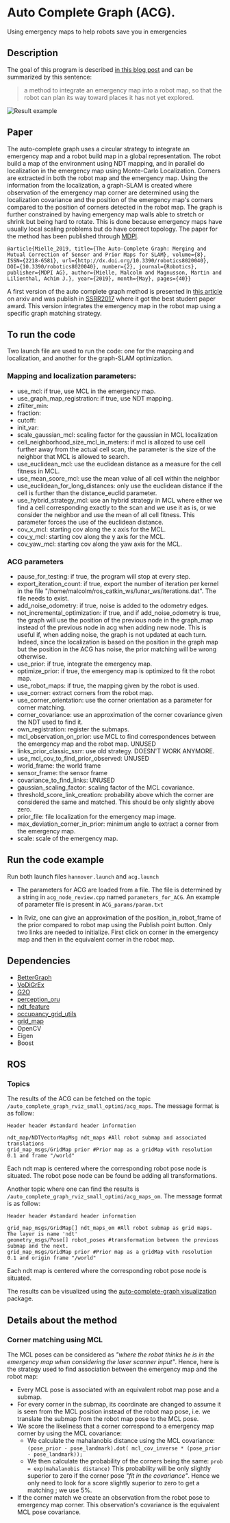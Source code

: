 # Auto Complete Graph (ACG).

Using emergency maps to help robots save you in emergencies

## Description

The goal of this program is described [in this blog post](https://malcolmmielle.wordpress.com/2017/08/07/using-emergency-maps-to-help-robots-save-you-in-emergencies/) and can be summarized by this sentence:

> a method to integrate an emergency map into a robot map, so that the robot can plan its way toward places it has not yet explored.

![Result example](https://raw.githubusercontent.com/MalcolmMielle/Auto-Complete-Graph/SSRR2017/Images/result.png)

## Paper

The auto-complete graph uses a circular strategy to integrate an emergency map and a robot build map in a global representation. The robot build a map of the environment using NDT mapping, and in parallel do localization in the emergency map using Monte-Carlo Localization. Corners are extracted in both the robot map and the emergency map. Using the information from the localization, a graph-SLAM is created where observation of the emergency map corner are determined using the localization covariance and the position of the emergency map's corners compared to the position of corners detected in the robot map. The graph is further constrained by having emergency map walls able to stretch or shrink but being hard to rotate. This is done because emergency maps have usually local scaling problems but do have correct topology.
The paper for the method has been published through [MDPI](https://www.mdpi.com/2218-6581/8/2/40).

    @article{Mielle_2019, title={The Auto-Complete Graph: Merging and Mutual Correction of Sensor and Prior Maps for SLAM}, volume={8}, ISSN={2218-6581}, url={http://dx.doi.org/10.3390/robotics8020040}, DOI={10.3390/robotics8020040}, number={2}, journal={Robotics}, publisher={MDPI AG}, author={Mielle, Malcolm and Magnusson, Martin and Lilienthal, Achim J.}, year={2019}, month={May}, pages={40}}

A first version of the auto complete graph method is presented in [this article](https://www.arxiv.org/abs/1702.05087) on arxiv and was publish in [SSRR2017](https://ieeexplore.ieee.org/abstract/document/8088137?reload=true) where it got the best student paper award. This version integrates the emergency map in the robot map using a specific graph matching strategy.
 


## To run the code

Two launch file are used to run the code: one for the mapping and localization, and another for the graph-SLAM optimization.

### Mapping and localization parameters:

* use\_mcl: if true, use MCL in the emergency map.
* use\_graph\_map\_registration: if true, use NDT mapping.
* zfilter\_min: 
* fraction:
* cutoff:
* init\_var:
* scale\_gaussian\_mcl: scaling factor for the gaussian in MCL localization
* cell\_neighborhood\_size\_mcl\_in\_meters: if mcl is allozed to use cell further away from the actual cell scan, the parameter is the size of the neighbor that MCL is allowed to search.
* use\_euclidean\_mcl: use the euclidean distance as a measure for the cell fitness in MCL.
* use\_mean\_score\_mcl: use the mean value of all cell within the neighbor
* use\_euclidean\_for\_long\_distances: only use the euclidean distance if the cell is further than the distance\_euclid parameter.
* use\_hybrid\_strategy\_mcl: use an hybrid strategy in MCL where either we find a cell corresponding exactly to the scan and we use it as is, or we consider the neighbor and use the mean of all cell fitness. This parameter forces the use of the euclidean distance.
* cov\_x\_mcl: starting cov along the x axis for the MCL.
* cov\_y\_mcl: starting cov along the y axis for the MCL.
* cov\_yaw\_mcl: starting cov along the yaw axis for the MCL.


### ACG parameters

* pause\_for\_testing: if true, the program will stop at every step.
* export\_iteration\_count: if true, export the number of iteration per kernel in the file "/home/malcolm/ros_catkin_ws/lunar_ws/iterations.dat". The file needs to exist.
* add\_noise\_odometry: if true, noise is added to the odometry edges.
* not\_incremental\_optimization: if true, and if add\_noise\_odometry is true, the graph will use the position of the previous node in the graph_map instead of the previous node in acg when adding new node. This is useful if, when adding noise, the graph is not updated at each turn. Indeed, since the localization is based on the position in the graph map but the position in the ACG has noise, the prior matching will be wrong otherwise.
* use\_prior: if true, integrate the emergency map.
* optimize\_prior: if true, the emergency map is optimized to fit the robot map.
* use\_robot\_maps: if true, the mapping given by the robot is used.
* use\_corner: extract corners from the robot map.
* use\_corner\_orientation: use the corner orientation as a parameter for corner matching.
* corner\_covariance: use an approximation of the corner covariance given the NDT used to find it.
* own\_registration: register the submaps.
* mcl\_observation\_on\_prior: use MCL to find correspondences between the emergency map and the robot map. UNUSED
* links\_prior\_classic\_ssrr: use old strategy. DOESN'T WORK ANYMORE.
* use\_mcl\_cov\_to\_find\_prior\_observed: UNUSED
* world\_frame: the world frame
* sensor\_frame: the sensor frame
* covariance\_to\_find\_links: UNUSED
* gaussian\_scaling\_factor: scaling factor of the MCL covariance.
* threshold\_score\_link\_creation: probability above which the corner are considered the same and matched. This should be only slightly above zero.
* prior\_file: file localization for the emergency map image.
* max\_deviation\_corner\_in\_prior: minimum angle to extract a corner from the emergency map.
* scale: scale of the emergency map.

<remap from="acg_node_localization/prior_ndt" to ="/ndt_map_init_mcl"/>

## Run the code example

Run both launch files `hannover.launch` and `acg.launch`

* The parameters for ACG are loaded from a file. The file is determined by a string in `acg_node_review.cpp` named `parameters_for_ACG`. An example of parameter file is present in `ACG_params/param.txt`

* In Rviz, one can give an approximation of the position\_in\_robot\_frame of the prior compared to robot map using the Publish point button. Only two links are needed to initialize. First click on corner in the emergency map and then in the equivalent corner in the robot map.

## Dependencies

* [BetterGraph](https://github.com/MalcolmMielle/BetterGraph)
* [VoDiGrEx](https://github.com/MalcolmMielle/VoDiGrEx)
* [G2O](https://github.com/RainerKuemmerle/g2o)
* [perception_oru](https://github.com/OrebroUniversity/perception_oru)
* [ndt_feature](https://github.com/MalcolmMielle/ndt_feature_graph)
* [occupancy_grid_utils](https://github.com/clearpathrobotics/occupancy_grid_utils)
* [grid_map](https://github.com/ethz-asl/grid_map)
* OpenCV
* Eigen
* Boost

## ROS 

### Topics

The results of the ACG can be fetched on the topic `/auto_complete_graph_rviz_small_optimi/acg_maps`. The message format is as follow:

```
Header header #standard header information

ndt_map/NDTVectorMapMsg ndt_maps #All robot submap and associated translations
grid_map_msgs/GridMap prior #Prior map as a gridMap with resolution 0.1 and frame "/world"
```
Each ndt map is centered where the corresponding robot pose node is situated. The robot pose node can be found be adding all transformations.

Another topic where one can find the results is `/auto_complete_graph_rviz_small_optimi/acg_maps_om`. The message format is as follow:

```
Header header #standard header information

grid_map_msgs/GridMap[] ndt_maps_om #All robot submap as grid maps. The layer is name 'ndt'
geometry_msgs/Pose[] robot_poses #transformation between the previous submap and the next.
grid_map_msgs/GridMap prior #Prior map as a gridMap with resolution 0.1 and origin frame "/world"
```
Each ndt map is centered where the corresponding robot pose node is situated.

The results can be visualized using the [auto-complete-graph visualization]() package.

## Details about the method

### Corner matching using MCL

The MCL poses can be considered as _"where the robot thinks he is in the emergency map when considering the laser scanner input"_. Hence, here is the strategy used to find association between the emergency map and the robot map:

* Every MCL pose is associated with an equivalent robot map pose and a submap.
* For every corner in the submap, its coordinate are changed to assume it is seen from the MCL position instead of the robot map pose, i.e. we translate the submap from the robot map pose to the MCL pose.
* We score the likeliness that a corner correspond to a emergency map corner by using the MCL covariance:
	* We calculate the mahalanobis distance using the MCL covariance: `(pose_prior - pose_landmark).dot( mcl_cov_inverse * (pose_prior - pose_landmark));`
	* We then calculate the probability of the corners being the same: `prob = exp(mahalanobis distance)`
	This probability will be only slightly superior to zero if the corner pose _"fit in the covariance"_. Hence we only need to look for a score slightly superior to zero to get a matching ; we use 5%.
* If the corner match we create an observation from the robot pose to emergency map corner. This observation's covariance is the equivalent MCL pose covariance.

